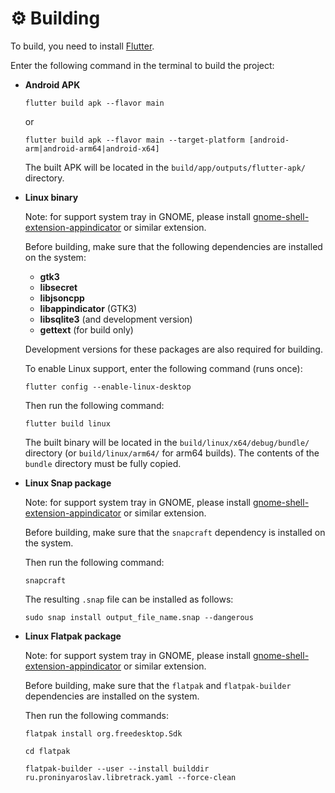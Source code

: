 # ⚙️ Building

To build, you need to install [Flutter](https://flutter.dev/docs/get-started/install).

Enter the following command in the terminal to build the project:

- **Android APK**

  ```
  flutter build apk --flavor main
  ```
  or

  ```
  flutter build apk --flavor main --target-platform [android-arm|android-arm64|android-x64]
  ```

  The built APK will be located in the `build/app/outputs/flutter-apk/` directory.

- **Linux binary**

  Note: for support system tray in GNOME, please install [gnome-shell-extension-appindicator](https://extensions.gnome.org/extension/615/appindicator-support/) or similar extension.

  Before building, make sure that the following dependencies are installed on the system:

  - **gtk3**
  - **libsecret**
  - **libjsoncpp**
  - **libappindicator** (GTK3)
  - **libsqlite3** (and development version)
  - **gettext** (for build only)

  Development versions for these packages are also required for building.

  To enable Linux support, enter the following command (runs once):

  ```
  flutter config --enable-linux-desktop
  ```

  Then run the following command:

  ```
  flutter build linux
  ```

  The built binary will be located in the `build/linux/x64/debug/bundle/` directory (or `build/linux/arm64/` for arm64 builds). The contents of the `bundle` directory must be fully copied.

- **Linux Snap package**

  Note: for support system tray in GNOME, please install [gnome-shell-extension-appindicator](https://extensions.gnome.org/extension/615/appindicator-support/) or similar extension.

  Before building, make sure that the `snapcraft` dependency is installed on the system.

  Then run the following command:

  ```
  snapcraft
  ```

  The resulting `.snap` file can be installed as follows:

  ```
  sudo snap install output_file_name.snap --dangerous
  ```

- **Linux Flatpak package**

  Note: for support system tray in GNOME, please install [gnome-shell-extension-appindicator](https://extensions.gnome.org/extension/615/appindicator-support/) or similar extension.

  Before building, make sure that the `flatpak` and `flatpak-builder` dependencies are installed on the system.

  Then run the following commands:

  ```
  flatpak install org.freedesktop.Sdk
  ```

  ```
  cd flatpak
  ```

  ```
  flatpak-builder --user --install builddir ru.proninyaroslav.libretrack.yaml --force-clean
  ```
